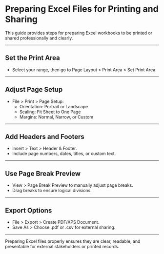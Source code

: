 # Preparing Excel Files for Printing and Sharing

This guide provides steps for preparing Excel workbooks to be printed or shared professionally and clearly.

---

## Set the Print Area

- Select your range, then go to Page Layout > Print Area > Set Print Area.

---

## Adjust Page Setup

- File > Print > Page Setup:
  - Orientation: Portrait or Landscape
  - Scaling: Fit Sheet to One Page
  - Margins: Normal, Narrow, or Custom

---

## Add Headers and Footers

- Insert > Text > Header & Footer.
- Include page numbers, dates, titles, or custom text.

---

## Use Page Break Preview

- View > Page Break Preview to manually adjust page breaks.
- Drag breaks to ensure logical divisions.

---

## Export Options

- File > Export > Create PDF/XPS Document.
- Save As > Choose .pdf or .csv for external sharing.

---

Preparing Excel files properly ensures they are clear, readable, and presentable for external stakeholders or printed records.
